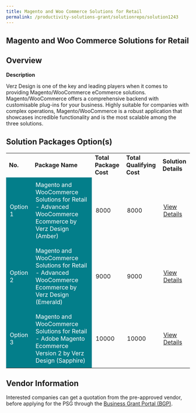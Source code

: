 ```yaml
---
title: Magento and Woo Commerce Solutions for Retail
permalink: /productivity-solutions-grant/solutionrepo/solution1243
---
```


## Magento and Woo Commerce Solutions for Retail

## Overview

**Description**

Verz Design is one of the key and leading players when it comes to providing Magento/WooCommerce eCommerce solutions. Magento/WooCommerce offers a comprehensive backend with customisable plug-ins for your business. Highly suitable for companies with complex operations, Magento/WooCommerce is a robust application that showcases incredible functionality and is the most scalable among the three solutions.

## Solution Packages Option(s)

<table>
<tr>
<td><b>No.</b></td>
<td><b>Package Name</b></td>
<td><b>Total Package Cost</b></td>
<td><b>Total Qualifying Cost</b></td>
<td><b>Solution Details</b></td>
</tr>
<tr>
<td style='padding: 10px; background-color: #037E8A; color: #FFFFFF;'>Option 1</td>
<td style='padding: 10px; background-color: #037E8A; color: #FFFFFF;'>Magento and WooCommerce Solutions for Retail - Advanced WooCommerce Ecommerce by Verz Design (Amber)</td>
<td style='padding: 10px;'>8000</td>
<td style='padding: 10px;'>8000</td>
<td style='padding: 10px;'><a href='https://www.gobusiness.gov.sg/images/psg/Desensitised_VerzDesign_Annex_3_CR_wef_2_Sept_2021_Part_1.pdf' target='_blank'>View Details</a></td>
</tr>
<tr>
<td style='padding: 10px; background-color: #037E8A; color: #FFFFFF;'>Option 2</td>
<td style='padding: 10px; background-color: #037E8A; color: #FFFFFF;'>Magento and WooCommerce Solutions for Retail - Advanced WooCommerce Ecommerce by Verz Design (Emerald)</td>
<td style='padding: 10px;'>9000</td>
<td style='padding: 10px;'>9000</td>
<td style='padding: 10px;'><a href='https://www.gobusiness.gov.sg/images/psg/Desensitised_VerzDesign_Annex_3_CR_wef_2_Sept_2021_Part_2.pdf' target='_blank'>View Details</a></td>
</tr>
<tr>
<td style='padding: 10px; background-color: #037E8A; color: #FFFFFF;'>Option 3</td>
<td style='padding: 10px; background-color: #037E8A; color: #FFFFFF;'>Magento and WooCommerce Solutions for Retail - Adobe Magento Ecommerce Version 2 by Verz Design (Sapphire)</td>
<td style='padding: 10px;'>10000</td>
<td style='padding: 10px;'>10000</td>
<td style='padding: 10px;'><a href='https://www.gobusiness.gov.sg/images/psg/Desensitised_VerzDesign_Annex_3_CR_wef_2_Sept_2021_Part_3.pdf' target='_blank'>View Details</a></td>
</tr>
</table>

## Vendor Information

 

Interested companies can get a quotation from the pre-approved vendor, before applying for the PSG through the <a href='https://www.businessgrants.gov.sg/' target='_blank' rel='noopener'>Business Grant Portal (BGP)</a>.

<script src="/jquery/resize-tables.js"></script>
